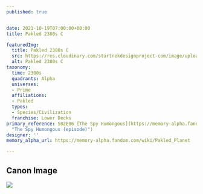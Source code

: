 ```yaml
---
published: true


date: 2021-10-19T07:00:00+00:00
title: Pakled 2380s C

featuredImg:
  title: Pakled 2380s C
  src: https://res.cloudinary.com/startrekdesignproject-com/image/upload/v1634852983/Pakled-2380s-C.png
  alt: Pakled 2380s C
taxonomy:
  time: 2300s
  quadrants: Alpha
  universes:
  - Prime
  affiliations:
  - Pakled
  types:
  - Species/Civilization
  franchise: Lower Decks
primary_reference: S02E06 [The Spy Humongous](https://memory-alpha.fandom.com/wiki/The_Spy_Humongous_(episode)
  "The Spy Humongous (episode)")
designer: ''
memory_alpha_url: https://memory-alpha.fandom.com/wiki/Pakled_Planet

---
```

## Canon Image

![](https://res.cloudinary.com/startrekdesignproject-com/image/upload/v1634852983/Pakled-2380s-C-LDS-2x6.jpg)